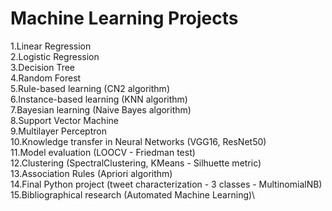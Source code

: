# Machine Learning Projects

1.Linear Regression\
2.Logistic Regression\
3.Decision Tree\
4.Random Forest\
5.Rule-based learning (CN2 algorithm)\
6.Instance-based learning (KNN algorithm)\
7.Bayesian learning (Naive Bayes algorithm)\
8.Support Vector Machine\
9.Multilayer Perceptron\
10.Knowledge transfer in Neural Networks (VGG16, ResNet50)\
11.Model evaluation (LOOCV - Friedman test)\
12.Clustering (SpectralClustering, KMeans - Silhuette metric)\
13.Association Rules (Apriori algorithm)\
14.Final Python project (tweet characterization - 3 classes - MultinomialNB)\
15.Bibliographical research (Automated Machine Learning)\
